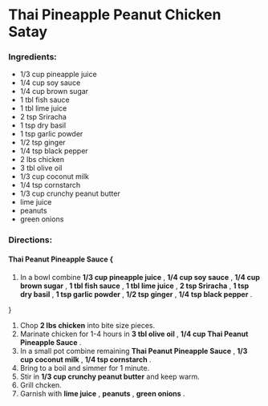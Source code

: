 # Thai Pineapple Peanut Chicken Satay 

### Ingredients: 
* 1/3 cup pineapple juice
* 1/4 cup soy sauce
* 1/4 cup brown sugar
* 1 tbl fish sauce
* 1 tbl lime juice
* 2 tsp Sriracha
* 1 tsp dry basil
* 1 tsp garlic powder
* 1/2 tsp ginger
* 1/4 tsp black pepper
* 2 lbs chicken
* 3 tbl olive oil
* 1/3 cup coconut milk
* 1/4 tsp cornstarch
* 1/3 cup crunchy peanut butter
*  lime juice
*  peanuts
*  green onions

### Directions: 

#### Thai Peanut Pineapple Sauce {
1. In a bowl combine **1/3 cup pineapple juice** , **1/4 cup soy sauce** , **1/4 cup brown sugar** , **1 tbl fish sauce** , **1 tbl lime juice** , **2 tsp Sriracha** , **1 tsp dry basil** , **1 tsp garlic powder** , **1/2 tsp ginger** , **1/4 tsp black pepper** . 

}

1. Chop **2 lbs chicken** into bite size pieces. 
2. Marinate chicken for 1-4 hours in **3 tbl olive oil** , **1/4 cup Thai Peanut Pineapple Sauce** . 
3. In a small pot combine remaining **Thai Peanut Pineapple Sauce** , **1/3 cup coconut milk** , **1/4 tsp cornstarch** . 
4. Bring to a boil and simmer for 1 minute. 
5. Stir in **1/3 cup crunchy peanut butter** and keep warm. 
6. Grill chcken. 
7. Garnish with **lime juice** , **peanuts** , **green onions** . 
